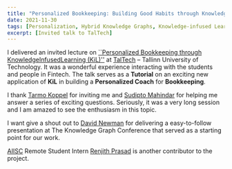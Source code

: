 ```yaml
---
title: "Personalized Bookkeeping: Building Good Habits through Knowledge-infused Learning"
date: 2021-11-30
tags: [Personalization, Hybrid Knowledge Graphs, Knowledge-infused Learning, Personalized Bookkeeping, FIBO Ontology, Finance, ExplainableAI, Research, Impact]
excerpt: [Invited talk to TalTech]
---
```


I delivered an invited lecture on [``Personalized Bookkeeping through KnowledgeInfusedLearning (KiL)''](https://docs.google.com/presentation/d/1JGdik_LI5JMItVHuMycxm55ogmzhwQ6CNlB6RwdPMfk/edit?usp=sharing) at [TalTech](https://taltech.ee/en) – Tallinn University of Technology. It was a wonderful experience interacting with the students and people in Fintech. The talk serves as a **Tutorial** on an exciting new application of **KiL** in building a **Personalized Coach** for **Bookkeeping**.

I thank [Tarmo Koppel](https://taltech.ee/en/person/tarmo-koppel) for inviting me and [Sudipto Mahindar](https://www.linkedin.com/in/sudiptomahindar/?originalSubdomain=in) for helping me answer a series of exciting questions. Seriously, it was a very long session and I am amazed to see the enthusiasm in this topic.

I want give a shout out to [David Newman](https://www.knowledgegraph.tech/speakers/david-newman/) for delivering a easy-to-follow presentation at The Knowledge Graph Conference that served as a starting point for our work.

[AIISC](https://aiisc.ai/) Remote Student Intern [Renjith Prasad](https://www.linkedin.com/in/renjithprasadk/?originalSubdomain=in) is another contributor to the project.